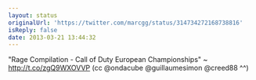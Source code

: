 ```yaml
---
layout: status
originalUrl: 'https://twitter.com/marcgg/status/314734272168738816'
isReply: false
date: 2013-03-21 13:44:32
---
```


"Rage Compilation - Call of Duty European Championships" ~ http://t.co/zgQ9WXOVVP (cc @ondacube @guillaumesimon @creed88  ^^)
